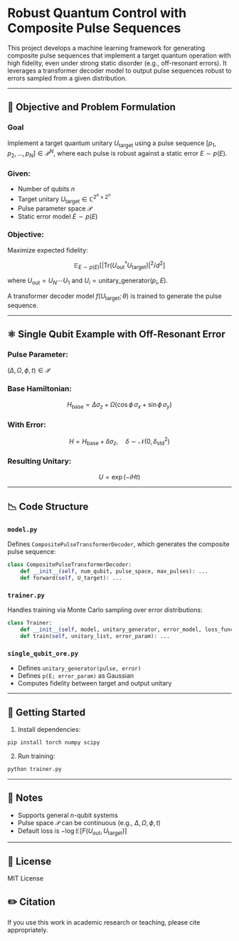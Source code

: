 # Robust Quantum Control with Composite Pulse Sequences

This project develops a machine learning framework for generating composite pulse sequences that implement a target quantum operation with high fidelity, even under strong static disorder (e.g., off-resonant errors). It leverages a transformer decoder model to output pulse sequences robust to errors sampled from a given distribution.

---

## 🧠 Objective and Problem Formulation

### Goal

Implement a target quantum unitary $U_{\text{target}}$ using a pulse sequence $[p_1, p_2, ..., p_N] \in \mathcal{P}^N$, where each pulse is robust against a static error $E \sim p(E)$.

### Given:

* Number of qubits $n$
* Target unitary $U_{\text{target}} \in \mathbb{C}^{2^n \times 2^n}$
* Pulse parameter space $\mathcal{P}$
* Static error model $E \sim p(E)$

### Objective:

Maximize expected fidelity:

```math
\mathbb{E}_{E \sim p(E)}\left[ \left| \text{Tr}(U_{\text{out}}^{\dagger} U_{\text{target}}) \right|^2 / d^2 \right]
```

where $U_{\text{out}} = U_N \cdots U_1$ and $U_i = \text{unitary\_generator}(p_i, E)$.

A transformer decoder model $f(U_{\text{target}}; \theta)$ is trained to generate the pulse sequence.

---

## ⚛️ Single Qubit Example with Off-Resonant Error

### Pulse Parameter:

$(\Delta, \Omega, \phi, t) \in \mathcal{P}$

### Base Hamiltonian:

```math
H_{\text{base}} = \Delta \sigma_z + \Omega (\cos\phi \, \sigma_x + \sin\phi \, \sigma_y)
```

### With Error:

```math
H = H_{\text{base}} + \delta \sigma_z, \quad \delta \sim \mathcal{N}(0, \delta_{\text{std}}^2)
```

### Resulting Unitary:

```math
U = \exp(-i H t)
```

---

## 📉 Code Structure

### `model.py`

Defines `CompositePulseTransformerDecoder`, which generates the composite pulse sequence:

```python
class CompositePulseTransformerDecoder:
    def __init__(self, num_qubit, pulse_space, max_pulses): ...
    def forward(self, U_target): ...
```

### `trainer.py`

Handles training via Monte Carlo sampling over error distributions:

```python
class Trainer:
    def __init__(self, model, unitary_generator, error_model, loss_function, monte_carlo_size=1000): ...
    def train(self, unitary_list, error_param): ...
```

### `single_qubit_ore.py`

* Defines `unitary_generator(pulse, error)`
* Defines `p(E; error_param)` as Gaussian
* Computes fidelity between target and output unitary

---

## 🚀 Getting Started

1. Install dependencies:

```bash
pip install torch numpy scipy
```

2. Run training:

```bash
python trainer.py
```

---

## 📌 Notes

* Supports general $n$-qubit systems
* Pulse space $\mathcal{P}$ can be continuous (e.g., $\Delta, \Omega, \phi, t$)
* Default loss is $-\log \mathbb{E}[F(U_{\text{out}}, U_{\text{target}})]$

---

## 📄 License

MIT License

## ✏️ Citation

If you use this work in academic research or teaching, please cite appropriately.

